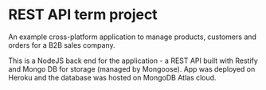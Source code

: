 # REST API term project

An example cross-platform application to manage products, customers and orders for a B2B sales company.

This is a NodeJS back end for the application - a REST API built with Restify and Mongo DB for storage (managed by Mongoose). App was deployed on Heroku and the database was hosted on MongoDB Atlas cloud.


